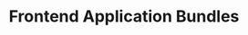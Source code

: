 ---
git: https://github.com/fab-spec/fab
logohandle: fabdev
sort: fab
title: Frontend Application Bundles
twitter: https://x.com/fab_spec
website: https://fab.dev/
---